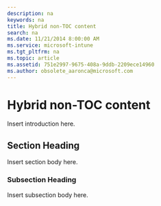 ```yaml
---
description: na
keywords: na
title: Hybrid non-TOC content
search: na
ms.date: 11/21/2014 8:00:00 AM
ms.service: microsoft-intune
ms.tgt_pltfrm: na
ms.topic: article
ms.assetid: 751e2997-9675-408a-9ddb-2209ece14960
ms.author: obsolete_aaronca@microsoft.com
---
```

# Hybrid non-TOC content
Insert introduction here.

## Section Heading
Insert section body here.

### Subsection Heading
Insert subsection body here.

